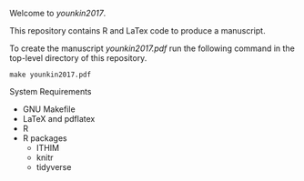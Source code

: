 Welcome to *younkin2017*.

This repository contains R and LaTex code to produce a manuscript.

To create the manuscript *younkin2017.pdf* run the following command
in the top-level directory of this repository.

```
make younkin2017.pdf
```

System Requirements
- GNU Makefile
- LaTeX and pdflatex
- R
- R packages
  - ITHIM
  - knitr
  - tidyverse
